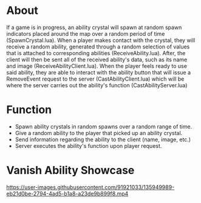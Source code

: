 # About

 If a game is in progress, an ability crystal will spawn at random spawn indicators placed around the map over a random period of time (SpawnCrystal.lua). When a player makes contact with the crystal, they will receive a random ability, generated through a random selection of values that is attached to corresponding abilities (ReceiveAbility.lua). After, the client will then be sent all of the received ability's data, such as its name and image (ReceiveAbilityClient.lua). When the player feels ready to use said ability, they are able to interact with the ability button that will issue a RemoveEvent request to the server (CastAbilityClient.lua) which will be where the server carries out the ability's function (CastAbilityServer.lua)

# Function

* Spawn ability crystals in random spawns over a random range of time.
* Give a random ability to the player that picked up an ability crystal.
* Send information regarding the ability to the client (name, image, etc.)
* Server executes the ability's function upon player request.

# Vanish Ability Showcase

https://user-images.githubusercontent.com/91921033/135949989-eb21d0be-2794-4ad5-b1a8-a23de9b899f8.mp4


